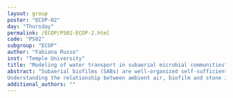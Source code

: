 ```yaml
---
layout: group
poster: "ECOP-02"
day: "Thursday"
permalink: /ECOP/PS02-ECOP-2.html
code: "PS02"
subgroup: "ECOP"
author: "Fabiana Russo"
inst: "Temple University"
title: "Modeling of water transport in subaerial microbial communities"
abstract: "Subaerial biofilms (SABs) are well-organized self-sufficient communities that colonize stone surfaces exposed to the atmosphere. Such biofilms are composed of different microbial species embedded in a self-produced matrix of extracellular polymeric substances (EPS), which spreads onto the substratum contributing to the microorganisms protection from external factors. Microbial life within these ecosystems is hard and mainly depends on the availability of liquid water, which plays an essential role in the microbial metabolic activities. 
Understanding the relationship between ambient air, biofilm and stone is of paramount importance for both stone conservation and biofilm lifecycle. In this talk, a mathematical model describing the water transport through atmosphere, SAB and substratum is presented, taking into account also the effect of the water content of the three layers on the metabolic activities of the microbial communities constituting the biofilm. Numerical simulations are performed to explore how SAB affects the flux of water between atmosphere and substratum. Simulation results are presented and discussed."
additional_authors: ""
---
```


